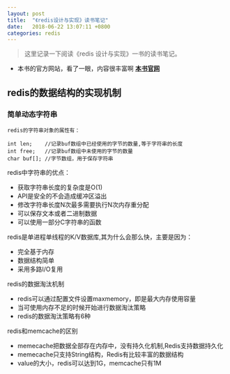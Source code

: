 ```yaml
---
layout: post
title:  "《redis设计与实现》读书笔记"
date:	2018-06-22 13:07:11 +0800
categories: redis
---
```


> 这里记录一下阅读《redis 设计与实现》一书的读书笔记。

* 本书的官方网站，看了一眼，内容很丰富啊 **[本书官网](http://redisbook.com)**

## redis的数据结构的实现机制

### 简单动态字符串

	redis的字符串对象的属性有：
	
	int len; 	//记录buf数组中已经使用的字节的数量,等于字符串的长度
	int free; 	//记录buf数组中未使用的字节的数量
	char buf[]; //字节数组，用于保存字符串

redis中字符串的优点：

* 获取字符串长度的复杂度是O(1)
* API是安全的不会造成缓冲区溢出
* 修改字符串长度N次最多需要执行N次内存重分配
* 可以保存文本或者二进制数据
* 可以使用一部分C字符串的函数



redis是单进程单线程的K/V数据库,其为什么会那么快，主要是因为：

* 完全基于内存
* 数据结构简单
* 采用多路I/O复用

redis的数据淘汰机制

* redis可以通过配置文件设置maxmemory，即是最大内存使用容量
* 当可使用内存不足的时候开始进行数据淘汰策略
* redis的数据淘汰策略有6种

redis和memcache的区别

* memecache把数据全部存在内存中，没有持久化机制,Redis支持数据持久化
* memecache只支持String结构，Redis有比较丰富的数据结构
* value的大小，redis可以达到1G，memcache只有1M


